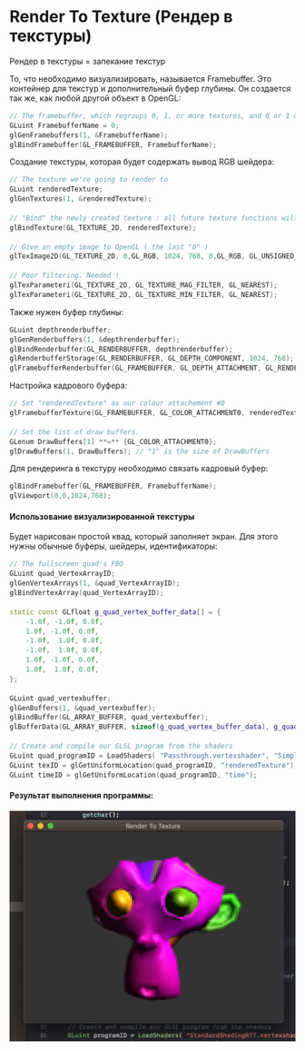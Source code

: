 # **Render To Texture** (Рендер в текстуры)

Рендер в текстуры = запекание текстур

То, что необходимо визуализировать, называется Framebuffer. Это контейнер для текстур и дополнительный буфер глубины. Он создается так же, как любой другой объект в OpenGL:
```c++
// The framebuffer, which regroups 0, 1, or more textures, and 0 or 1 depth buffer.
GLuint FramebufferName = 0;
glGenFramebuffers(1, &FramebufferName);
glBindFramebuffer(GL_FRAMEBUFFER, FramebufferName);
```

Создание текстуры, которая будет содержать вывод RGB шейдера:
```c++
// The texture we're going to render to
GLuint renderedTexture;
glGenTextures(1, &renderedTexture);

// "Bind" the newly created texture : all future texture functions will modify this texture
glBindTexture(GL_TEXTURE_2D, renderedTexture);

// Give an empty image to OpenGL ( the last "0" )
glTexImage2D(GL_TEXTURE_2D, 0,GL_RGB, 1024, 768, 0,GL_RGB, GL_UNSIGNED_BYTE, 0);

// Poor filtering. Needed !
glTexParameteri(GL_TEXTURE_2D, GL_TEXTURE_MAG_FILTER, GL_NEAREST);
glTexParameteri(GL_TEXTURE_2D, GL_TEXTURE_MIN_FILTER, GL_NEAREST);
```

Также нужен буфер глубины:
```c++
GLuint depthrenderbuffer;
glGenRenderbuffers(1, &depthrenderbuffer);
glBindRenderbuffer(GL_RENDERBUFFER, depthrenderbuffer);
glRenderbufferStorage(GL_RENDERBUFFER, GL_DEPTH_COMPONENT, 1024, 768);
glFramebufferRenderbuffer(GL_FRAMEBUFFER, GL_DEPTH_ATTACHMENT, GL_RENDERBUFFER, depthrenderbuffer);
```

Настройка кадрового буфера:
```c++
// Set "renderedTexture" as our colour attachement #0
glFramebufferTexture(GL_FRAMEBUFFER, GL_COLOR_ATTACHMENT0, renderedTexture, 0);

// Set the list of draw buffers.
GLenum DrawBuffers[1] **=** {GL_COLOR_ATTACHMENT0};
glDrawBuffers(1, DrawBuffers); // "1" is the size of DrawBuffers
```

Для рендеринга в текстуру необходимо связать кадровый буфер:
```c++
glBindFramebuffer(GL_FRAMEBUFFER, FramebufferName);
glViewport(0,0,1024,768);
```
#### Использование визуализированной текстуры

Будет нарисован простой квад, который заполняет экран. Для этого нужны обычные буферы, шейдеры, идентификаторы:
```c++
// The fullscreen quad's FBO
GLuint quad_VertexArrayID;
glGenVertexArrays(1, &quad_VertexArrayID);
glBindVertexArray(quad_VertexArrayID);

static const GLfloat g_quad_vertex_buffer_data[] = {
    -1.0f, -1.0f, 0.0f,
    1.0f, -1.0f, 0.0f,
    -1.0f,  1.0f, 0.0f,
    -1.0f,  1.0f, 0.0f,
    1.0f, -1.0f, 0.0f,
    1.0f,  1.0f, 0.0f,
};

GLuint quad_vertexbuffer;
glGenBuffers(1, &quad_vertexbuffer);
glBindBuffer(GL_ARRAY_BUFFER, quad_vertexbuffer);
glBufferData(GL_ARRAY_BUFFER, sizeof(g_quad_vertex_buffer_data), g_quad_vertex_buffer_data, GL_STATIC_DRAW);

// Create and compile our GLSL program from the shaders
GLuint quad_programID = LoadShaders( "Passthrough.vertexshader", "SimpleTexture.fragmentshader" );
GLuint texID = glGetUniformLocation(quad_programID, "renderedTexture");
GLuint timeID = glGetUniformLocation(quad_programID, "time");
```

#### Результат выполнения программы:

![](https://github.com/Yalkinzsun/OpenGL/blob/master/screenshots/14.png)

